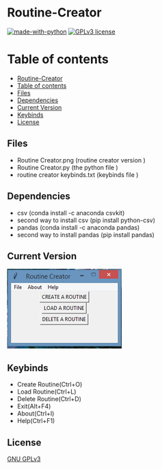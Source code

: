 # Routine-Creator

[![made-with-python](https://img.shields.io/badge/Made%20with-Python-1f425f.svg)](https://www.python.org/) [![GPLv3 license](https://img.shields.io/badge/License-GPLv3-blue.svg)](http://perso.crans.org/besson/LICENSE.html)

# Table of contents

<!--ts-->
  * [Routine-Creator](#Routine-Creator)
  * [Table of contents](#Table_of_contents)
  * [Files](#Files)
  * [Dependencies](#Dependencies)
  * [Current Version](#Current_Version)
  * [Keybinds](#Keybinds)
  * [License](#License)
<!--ts-->

## Files
<ul> 
 <li> Routine Creator.png (routine creator version ) </li>
 <li> Routine Creator.py (the python file ) </li>
 <li> routine creator keybinds.txt (keybinds file ) </li>
</ul>

## Dependencies

 <ul>
  <li> csv (conda install -c anaconda csvkit) </li>
  <li> second way to install csv (pip install python-csv) </li>
  <li> pandas (conda install -c anaconda pandas) </li>
  <li> second way to install pandas (pip install pandas) </li>
</ul>

## Current Version

<p><img src ="images/Routine Creator.png" title = "Routine Creator Version"/> </p>


## Keybinds 

 <ul>
  <li>Create Routine(Ctrl+O) </li>
  <li>Load Routine(Ctrl+L) </li>
  <li>Delete Routine(Ctrl+D) </li>
  <li>Exit(Alt+F4) </li>
  <li>About(Ctrl+I) </li>
  <li>Help(Ctrl+F1) </li>
</ul>


## License
[GNU GPLv3](https://choosealicense.com/licenses/gpl-3.0/)
